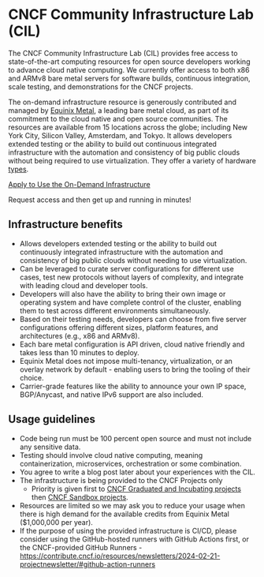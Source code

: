 # CNCF Community Infrastructure Lab (CIL)

The CNCF Community Infrastructure Lab (CIL) provides free access to state-of-the-art computing resources for open source developers working to advance cloud native computing. We currently offer access to both x86 and ARMv8 bare metal servers for software builds, continuous integration, scale testing, and demonstrations for the CNCF projects.

The on-demand infrastructure resource is generously contributed and managed by [Equinix Metal](https://metal.equinix.com/), a leading bare metal cloud, as part of its commitment to the cloud native and open source communities. The resources are available from 15 locations across the globe; including New York City, Silicon Valley, Amsterdam, and Tokyo. It allows developers extended testing or the ability to build out continuous integrated infrastructure with the automation and consistency of big public clouds without being required to use virtualization. They offer a variety of hardware [types](https://metal.equinix.com/product/servers/).

[Apply to Use the On-Demand Infrastructure](https://github.com/cncf/cluster/issues/new?assignees=caniszczyk%2C+jeefy%2C+krook%2C+idvoretskyi&labels=cluster+request&projects=&template=cncf-community-lab-cluster-request.md&title=)

Request access and then get up and running in minutes!

## Infrastructure benefits

- Allows developers extended testing or the ability to build out continuously integrated infrastructure with the automation and consistency of big public clouds without needing to use virtualization.
- Can be leveraged to curate server configurations for different use cases, test new protocols without layers of complexity, and integrate with leading cloud and developer tools.
- Developers will also have the ability to bring their own image or operating system and have complete control of the cluster, enabling them to test across different environments simultaneously.
- Based on their testing needs, developers can choose from five server configurations offering different sizes, platform features, and architectures (e.g., x86 and ARMv8).
- Each bare metal configuration is API driven, cloud native friendly and takes less than 10 minutes to deploy.
- Equinix Metal does not impose multi-tenancy, virtualization, or an overlay network by default - enabling users to bring the tooling of their choice.
- Carrier-grade features like the ability to announce your own IP space, BGP/Anycast, and native IPv6 support are also included.

## Usage guidelines

- Code being run must be 100 percent open source and must not include any sensitive data.
- Testing should involve cloud native computing, meaning containerization, microservices, orchestration or some combination.
- You agree to write a blog post later about your experiences with the CIL.
- The infrastructure is being provided to the CNCF Projects only
  - Priority is given first to [CNCF Graduated and Incubating projects](https://www.cncf.io/projects/) then [CNCF Sandbox projects](https://www.cncf.io/sandbox-projects/).
- Resources are limited so we may ask you to reduce your usage when there is high demand for the available credits from Equinix Metal ($1,000,000 per year).
- If the purpose of using the provided infrastructure is CI/CD, please consider using the GitHub-hosted runners with GitHub Actions first, or the CNCF-provided GitHub Runners - <https://contribute.cncf.io/resources/newsletters/2024-02-21-projectnewsletter/#github-action-runners>
